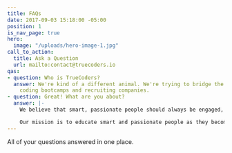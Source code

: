 ```yaml
---
title: FAQs
date: 2017-09-03 15:18:00 -05:00
position: 1
is_nav_page: true
hero:
  image: "/uploads/hero-image-1.jpg"
call_to_action:
  title: Ask a Question
  url: mailto:contact@truecoders.io
qas:
- question: Who is TrueCoders?
  answer: We're kind of a different animal. We're trying to bridge the gap between
    coding bootcamps and recruiting companies.
- question: Great! What are you about?
  answer: |-
    We believe that smart, passionate people should always be engaged, doing what they love to do.

    Our mission is to educate smart and passionate people as they become skilled developers, to keep them engaged working with companies solving real-world problems, and to continue mentoring them as they grow their skill set.
---
```


All of your questions answered in one place.